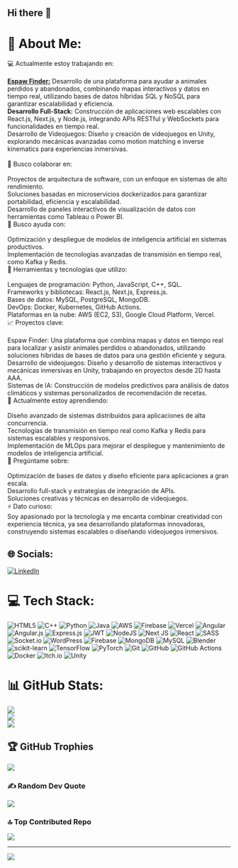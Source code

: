 ## Hi there 👋

<!--
**Jhi4n/Jhi4n** is a ✨ _special_ ✨ repository because its `README.md` (this file) appears on your GitHub profile.

Here are some ideas to get you started:

- 🔭 I’m currently working on ...
- 🌱 I’m currently learning ...
- 👯 I’m looking to collaborate on ...
- 🤔 I’m looking for help with ...
- 💬 Ask me about ...
- 📫 How to reach me: ...
- 😄 Pronouns: ...
- ⚡ Fun fact: ...
-->

# 💫 About Me:
💻 Actualmente estoy trabajando en:<br><br><ins>**Espaw Finder:**</ins> Desarrollo de una plataforma para ayudar a animales perdidos y abandonados, combinando mapas interactivos y datos en tiempo real, utilizando bases de datos híbridas SQL y NoSQL para garantizar escalabilidad y eficiencia.<br>**Desarrollo Full-Stack:** Construcción de aplicaciones web escalables con React.js, Next.js, y Node.js, integrando APIs RESTful y WebSockets para funcionalidades en tiempo real.<br>Desarrollo de Videojuegos: Diseño y creación de videojuegos en Unity, explorando mecánicas avanzadas como motion matching e inverse kinematics para experiencias inmersivas.<br><br>🤝 Busco colaborar en:<br><br>Proyectos de arquitectura de software, con un enfoque en sistemas de alto rendimiento.<br>Soluciones basadas en microservicios dockerizados para garantizar portabilidad, eficiencia y escalabilidad.<br>Desarrollo de paneles interactivos de visualización de datos con herramientas como Tableau o Power BI.<br>🧠 Busco ayuda con:<br><br>Optimización y despliegue de modelos de inteligencia artificial en sistemas productivos.<br>Implementación de tecnologías avanzadas de transmisión en tiempo real, como Kafka y Redis.<br>🌟 Herramientas y tecnologías que utilizo:<br><br>Lenguajes de programación: Python, JavaScript, C++, SQL.<br>Frameworks y bibliotecas: React.js, Next.js, Express.js.<br>Bases de datos: MySQL, PostgreSQL, MongoDB.<br>DevOps: Docker, Kubernetes, GitHub Actions.<br>Plataformas en la nube: AWS (EC2, S3), Google Cloud Platform, Vercel.<br>📈 Proyectos clave:<br><br>Espaw Finder: Una plataforma que combina mapas y datos en tiempo real para localizar y asistir animales perdidos o abandonados, utilizando soluciones híbridas de bases de datos para una gestión eficiente y segura.<br>Desarrollo de videojuegos: Diseño y desarrollo de sistemas interactivos y mecánicas inmersivas en Unity, trabajando en proyectos desde 2D hasta AAA.<br>Sistemas de IA: Construcción de modelos predictivos para análisis de datos climáticos y sistemas personalizados de recomendación de recetas.<br>🌱 Actualmente estoy aprendiendo:<br><br>Diseño avanzado de sistemas distribuidos para aplicaciones de alta concurrencia.<br>Tecnologías de transmisión en tiempo real como Kafka y Redis para sistemas escalables y responsivos.<br>Implementación de MLOps para mejorar el despliegue y mantenimiento de modelos de inteligencia artificial.<br>💬 Pregúntame sobre:<br><br>Optimización de bases de datos y diseño eficiente para aplicaciones a gran escala.<br>Desarrollo full-stack y estrategias de integración de APIs.<br>Soluciones creativas y técnicas en desarrollo de videojuegos.<br>⚡ Dato curioso:<br>Soy apasionado por la tecnología y me encanta combinar creatividad con experiencia técnica, ya sea desarrollando plataformas innovadoras, construyendo sistemas escalables o diseñando videojuegos inmersivos.


## 🌐 Socials:
[![LinkedIn](https://img.shields.io/badge/LinkedIn-%230077B5.svg?logo=linkedin&logoColor=white)](https://linkedin.com/in/https://www.linkedin.com/in/giancarlo-ortiz-b71ab7314/) 

# 💻 Tech Stack:
![HTML5](https://img.shields.io/badge/html5-%23E34F26.svg?style=flat&logo=html5&logoColor=white) ![C++](https://img.shields.io/badge/c++-%2300599C.svg?style=flat&logo=c%2B%2B&logoColor=white) ![Python](https://img.shields.io/badge/python-3670A0?style=flat&logo=python&logoColor=ffdd54) ![Java](https://img.shields.io/badge/java-%23ED8B00.svg?style=flat&logo=openjdk&logoColor=white) ![AWS](https://img.shields.io/badge/AWS-%23FF9900.svg?style=flat&logo=amazon-aws&logoColor=white) ![Firebase](https://img.shields.io/badge/firebase-%23039BE5.svg?style=flat&logo=firebase) ![Vercel](https://img.shields.io/badge/vercel-%23000000.svg?style=flat&logo=vercel&logoColor=white) ![Angular](https://img.shields.io/badge/angular-%23DD0031.svg?style=flat&logo=angular&logoColor=white) ![Angular.js](https://img.shields.io/badge/angular.js-%23E23237.svg?style=flat&logo=angularjs&logoColor=white) ![Express.js](https://img.shields.io/badge/express.js-%23404d59.svg?style=flat&logo=express&logoColor=%2361DAFB) ![JWT](https://img.shields.io/badge/JWT-black?style=flat&logo=JSON%20web%20tokens) ![NodeJS](https://img.shields.io/badge/node.js-6DA55F?style=flat&logo=node.js&logoColor=white) ![Next JS](https://img.shields.io/badge/Next-black?style=flat&logo=next.js&logoColor=white) ![React](https://img.shields.io/badge/react-%2320232a.svg?style=flat&logo=react&logoColor=%2361DAFB) ![SASS](https://img.shields.io/badge/SASS-hotpink.svg?style=flat&logo=SASS&logoColor=white) ![Socket.io](https://img.shields.io/badge/Socket.io-black?style=flat&logo=socket.io&badgeColor=010101) ![WordPress](https://img.shields.io/badge/WordPress-%23117AC9.svg?style=flat&logo=WordPress&logoColor=white) ![Firebase](https://img.shields.io/badge/firebase-a08021?style=flat&logo=firebase&logoColor=ffcd34) ![MongoDB](https://img.shields.io/badge/MongoDB-%234ea94b.svg?style=flat&logo=mongodb&logoColor=white) ![MySQL](https://img.shields.io/badge/mysql-4479A1.svg?style=flat&logo=mysql&logoColor=white) ![Blender](https://img.shields.io/badge/blender-%23F5792A.svg?style=flat&logo=blender&logoColor=white) ![scikit-learn](https://img.shields.io/badge/scikit--learn-%23F7931E.svg?style=flat&logo=scikit-learn&logoColor=white) ![TensorFlow](https://img.shields.io/badge/TensorFlow-%23FF6F00.svg?style=flat&logo=TensorFlow&logoColor=white) ![PyTorch](https://img.shields.io/badge/PyTorch-%23EE4C2C.svg?style=flat&logo=PyTorch&logoColor=white) ![Git](https://img.shields.io/badge/git-%23F05033.svg?style=flat&logo=git&logoColor=white) ![GitHub](https://img.shields.io/badge/github-%23121011.svg?style=flat&logo=github&logoColor=white) ![GitHub Actions](https://img.shields.io/badge/github%20actions-%232671E5.svg?style=flat&logo=githubactions&logoColor=white) ![Docker](https://img.shields.io/badge/docker-%230db7ed.svg?style=flat&logo=docker&logoColor=white) ![Itch.io](https://img.shields.io/badge/Itch-%23FF0B34.svg?style=flat&logo=Itch.io&logoColor=white) ![Unity](https://img.shields.io/badge/unity-%23000000.svg?style=flat&logo=unity&logoColor=white)
# 📊 GitHub Stats:
![](https://github-readme-stats.vercel.app/api?username=GianDev&theme=dark&hide_border=false&include_all_commits=false&count_private=false)<br/>
![](https://github-readme-streak-stats.herokuapp.com/?user=GianDev&theme=dark&hide_border=false)<br/>
![](https://github-readme-stats.vercel.app/api/top-langs/?username=GianDev&theme=dark&hide_border=false&include_all_commits=false&count_private=false&layout=compact)

## 🏆 GitHub Trophies
![](https://github-profile-trophy.vercel.app/?username=GianDev&theme=radical&no-frame=true&no-bg=false&margin-w=4)

### ✍️ Random Dev Quote
![](https://quotes-github-readme.vercel.app/api?type=horizontal&theme=radical)

### 🔝 Top Contributed Repo
![](https://github-contributor-stats.vercel.app/api?username=GianDev&limit=5&theme=dark&combine_all_yearly_contributions=true)

---
[![](https://visitcount.itsvg.in/api?id=GianDev&icon=0&color=0)](https://visitcount.itsvg.in)

<!-- Proudly created with GPRM ( https://gprm.itsvg.in ) -->
